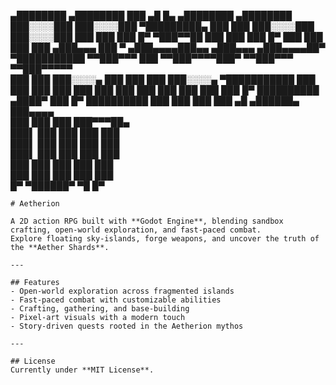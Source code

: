 ▄████████    ▄████████     ███        ▄█    █▄       ▄████████    ▄████████
  ███░░░░███   ███░░░░███ ▀█████████▄   ███    ███     ███░░░░███   ███░░░░███
  ███    ███   ███    █▀     ▀███▀▀██   ███    ███     ███    █▀    ███    ███
  ███    ███  ▄███▄▄▄         ███   ▀  ▄███▄▄▄▄███▄▄  ▄███▄▄▄      ▄███▄▄▄▄██▀
▀███████████ ▀▀███▀▀▀         ███     ▀▀███▀▀▀▀███▀  ▀▀███▀▀▀     ▀▀███▀▀▀▀▀  
  ███    ███   ███░░░░▄      ███       ███    ███     ███░░░░▄  ▀███████████
  ███    ███   ███    ███     ███       ███    ███     ███    ███   ███    ███
  ███    █▀    ██████████    ▄████▀     ███    █▀      ██████████   ███    ███
                                                                    ███    ███
 ▄█   ▄██████▄  ███▄▄▄▄                                                       
███  ███    ███ ███▀▀▀██▄                                                     
███▌ ███    ███ ███   ███                                                     
███▌ ███    ███ ███   ███                                                     
███▌ ███    ███ ███   ███                                                     
███  ███    ███ ███   ███                                                     
███  ███    ███ ███   ███                                                     
█▀    ▀██████▀   ▀█   █▀
```
# Aetherion

A 2D action RPG built with **Godot Engine**, blending sandbox crafting, open-world exploration, and fast-paced combat.  
Explore floating sky-islands, forge weapons, and uncover the truth of the **Aether Shards**.  

---

## Features
- Open-world exploration across fragmented islands  
- Fast-paced combat with customizable abilities  
- Crafting, gathering, and base-building  
- Pixel-art visuals with a modern touch  
- Story-driven quests rooted in the Aetherion mythos  

---

## License
Currently under **MIT License**.


